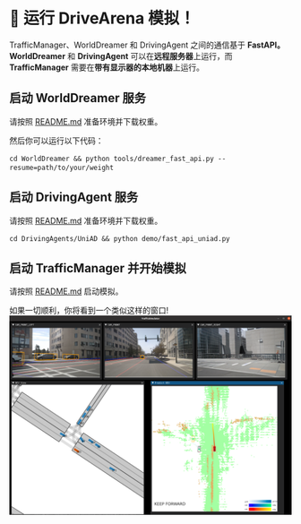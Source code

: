 # 🤩 运行 DriveArena 模拟！

TrafficManager、WorldDreamer 和 DrivingAgent 之间的通信基于 **FastAPI。WorldDreamer** 和 **DrivingAgent** 可以在**远程服务器**上运行，而 **TrafficManager** 需要在**带有显示器的本地机器**上运行。

## 启动 WorldDreamer 服务

请按照 [README.md](../WorldDreamer/README.md) 准备环境并下载权重。

然后你可以运行以下代码：
```shell
cd WorldDreamer && python tools/dreamer_fast_api.py --resume=path/to/your/weight
```

## 启动 DrivingAgent 服务

请按照 [README.md](../DrivingAgents/UniAD/README.md) 准备环境并下载权重。

```shell
cd DrivingAgents/UniAD && python demo/fast_api_uniad.py
```

## 启动 TrafficManager 并开始模拟
请按照 [README.md](../TrafficManager/README.md) 启动模拟。

如果一切顺利，你将看到一个类似这样的窗口!
![alt text](../assets/simulation.png)